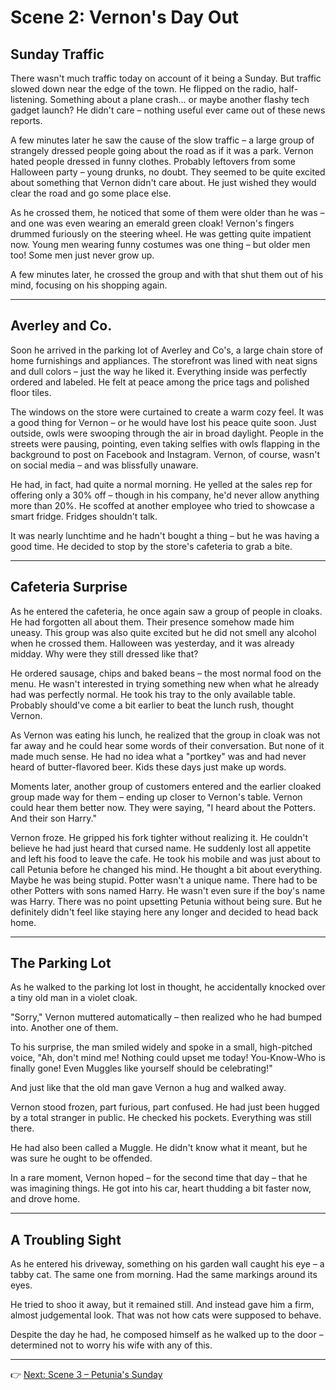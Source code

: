 # Scene 2: Vernon's Day Out

## Sunday Traffic

There wasn't much traffic today on account of it being a Sunday. But traffic slowed down near the edge of the town. He flipped on the radio, half-listening. Something about a plane crash... or maybe another flashy tech gadget launch? He didn't care – nothing useful ever came out of these news reports.

A few minutes later he saw the cause of the slow traffic – a large group of strangely dressed people going about the road as if it was a park. Vernon hated people dressed in funny clothes. Probably leftovers from some Halloween party – young drunks, no doubt. They seemed to be quite excited about something that Vernon didn't care about. He just wished they would clear the road and go some place else.

As he crossed them, he noticed that some of them were older than he was – and one was even wearing an emerald green cloak! Vernon's fingers drummed furiously on the steering wheel. He was getting quite impatient now. Young men wearing funny costumes was one thing – but older men too! Some men just never grow up.

A few minutes later, he crossed the group and with that shut them out of his mind, focusing on his shopping again.

---

## Averley and Co.

Soon he arrived in the parking lot of Averley and Co's, a large chain store of home furnishings and appliances. The storefront was lined with neat signs and dull colors – just the way he liked it. Everything inside was perfectly ordered and labeled. He felt at peace among the price tags and polished floor tiles.

The windows on the store were curtained to create a warm cozy feel. It was a good thing for Vernon – or he would have lost his peace quite soon. Just outside, owls were swooping through the air in broad daylight. People in the streets were pausing, pointing, even taking selfies with owls flapping in the background to post on Facebook and Instagram. Vernon, of course, wasn't on social media – and was blissfully unaware.

He had, in fact, had quite a normal morning. He yelled at the sales rep for offering only a 30% off – though in his company, he'd never allow anything more than 20%. He scoffed at another employee who tried to showcase a smart fridge. Fridges shouldn't talk.

It was nearly lunchtime and he hadn't bought a thing – but he was having a good time. He decided to stop by the store's cafeteria to grab a bite.

---

## Cafeteria Surprise

As he entered the cafeteria, he once again saw a group of people in cloaks. He had forgotten all about them. Their presence somehow made him uneasy. This group was also quite excited but he did not smell any alcohol when he crossed them. Halloween was yesterday, and it was already midday. Why were they still dressed like that?

He ordered sausage, chips and baked beans – the most normal food on the menu. He wasn't interested in trying something new when what he already had was perfectly normal. He took his tray to the only available table. Probably should've come a bit earlier to beat the lunch rush, thought Vernon.

As Vernon was eating his lunch, he realized that the group in cloak was not far away and he could hear some words of their conversation. But none of it made much sense. He had no idea what a "portkey" was and had never heard of butter-flavored beer. Kids these days just make up words.

Moments later, another group of customers entered and the earlier cloaked group made way for them – ending up closer to Vernon's table. Vernon could hear them better now. They were saying, "I heard about the Potters. And their son Harry."

Vernon froze. He gripped his fork tighter without realizing it. He couldn't believe he had just heard that cursed name. He suddenly lost all appetite and left his food to leave the cafe. He took his mobile and was just about to call Petunia before he changed his mind. He thought a bit about everything. Maybe he was being stupid. Potter wasn't a unique name. There had to be other Potters with sons named Harry. He wasn't even sure if the boy's name was Harry. There was no point upsetting Petunia without being sure. But he definitely didn't feel like staying here any longer and decided to head back home.

---

## The Parking Lot

As he walked to the parking lot lost in thought, he accidentally knocked over a tiny old man in a violet cloak.

"Sorry," Vernon muttered automatically – then realized who he had bumped into. Another one of them.

To his surprise, the man smiled widely and spoke in a small, high-pitched voice, "Ah, don't mind me! Nothing could upset me today! You-Know-Who is finally gone! Even Muggles like yourself should be celebrating!"

And just like that the old man gave Vernon a hug and walked away.

Vernon stood frozen, part furious, part confused. He had just been hugged by a total stranger in public. He checked his pockets. Everything was still there.

He had also been called a Muggle. He didn't know what it meant, but he was sure he ought to be offended.

In a rare moment, Vernon hoped – for the second time that day – that he was imagining things. He got into his car, heart thudding a bit faster now, and drove home.

---

## A Troubling Sight

As he entered his driveway, something on his garden wall caught his eye – a tabby cat. The same one from morning. Had the same markings around its eyes.

He tried to shoo it away, but it remained still. And instead gave him a firm, almost judgemental look. That was not how cats were supposed to behave.

Despite the day he had, he composed himself as he walked up to the door – determined not to worry his wife with any of this.

---

👉 [Next: Scene 3 – Petunia's Sunday](scenes/scene-3.md)
